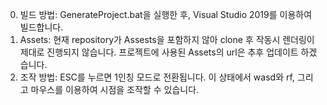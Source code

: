0. 빌드 방법: GenerateProject.bat을 실행한 후, Visual Studio 2019를 이용하여 빌드합니다.
1. Assets: 현재 repository가 Assests을 포함하지 않아 clone 후 작동시 렌더링이 제대로 진행되지 않습니다. 프로젝트에 사용된 Assets의 url은 추후 업데이트 하겠습니다.
2. 조작 방법: ESC를 누르면 1인칭 모드로 전환됩니다. 이 상태에서 wasd와 rf, 그리고 마우스를 이용하여 시점을 조작할 수 있습니다.

